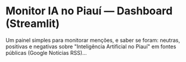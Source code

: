 # Monitor IA no Piauí — Dashboard (Streamlit)

Um painel simples para monitorar menções, e saber se foram: neutras, positivas e negativas sobre "Inteligência Artificial no Piauí" em fontes públicas (Google Notícias RSS)...
